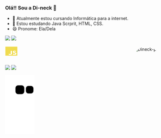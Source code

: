 ### Olá!! Sou a Di-neck 👋

- 🔭 Atualmente estou cursando Informática para a internet.
- 🌱 Estou estudando Java Scrprit, HTML, CSS.
- 😄 Pronome: Ela/Dela

<img height="180em" src="https://github-readme-stats.vercel.app/api?username=Di-neck&show_icons=true&theme=minimal&include_all_commits=true&count_private=true"/>
  <img height="180em" src="https://github-readme-stats.vercel.app/api/top-langs/?username=Di-neck&layout=compact&langs_count=7&theme=minimal"/>
</div>
<div style="display: inline_block"><br>
  <img align="center" alt="Dineck-Js" height="30" width="40" src="https://raw.githubusercontent.com/devicons/devicon/master/icons/javascript/javascript-plain.svg">
  <img align="right" alt="Dineck-pic" height="150" style="border-radius:50px;" src="https://share-cdn.picrew.me/shareImg/org/202203/338224_rt6UwyrD.png">
</div>
  
  ##
 
<div> 
  <a href="https://instagram.com/nih_dineck" target="_blank"><img src="https://img.shields.io/badge/-Instagram-%23E4405F?style=for-the-badge&logo=instagram&logoColor=white" target="_blank"></a>
  <a href = "mailto:nicolydineck.nd@gmail.com"><img src="https://img.shields.io/badge/-Gmail-%23333?style=for-the-badge&logo=gmail&logoColor=white" target="_blank"></a>
 
  ![Snake animation](https://github.com/rafaballerini/rafaballerini/blob/output/github-contribution-grid-snake.svg)
 
</div>
